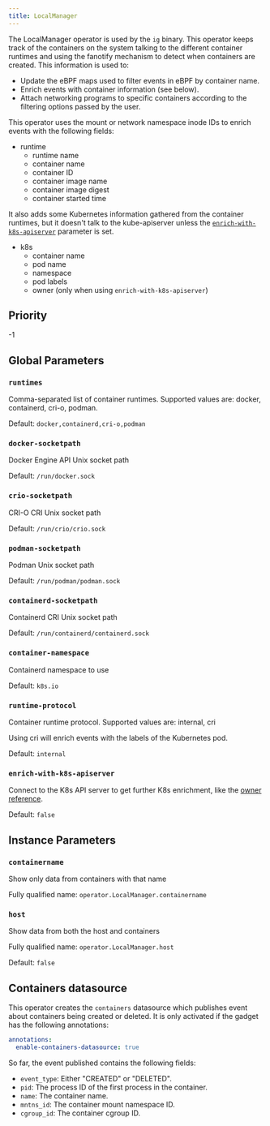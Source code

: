 ```yaml
---
title: LocalManager
---
```


The LocalManager operator is used by the `ig` binary. This operator keeps track
of the containers on the system talking to the different container runtimes and
using the fanotify mechanism to detect when containers are created. This
information is used to:
- Update the eBPF maps used to filter events in eBPF by container name.
- Enrich events with container information (see below).
- Attach networking programs to specific containers according to the filtering
  options passed by the user.

This operator uses the mount or network namespace inode IDs to enrich events
with the following fields:

- runtime
  - runtime name
  - container name
  - container ID
  - container image name
  - container image digest
  - container started time

It also adds some Kubernetes information gathered from the container runtimes,
but it doesn't talk to the kube-apiserver unless the
[`enrich-with-k8s-apiserver`](#enrich-with-k8s-apiserver) parameter is set.
- k8s
  - container name
  - pod name
  - namespace
  - pod labels
  - owner (only when using `enrich-with-k8s-apiserver`)

## Priority

-1

## Global Parameters

### `runtimes`

Comma-separated list of container runtimes. Supported values are: docker,
containerd, cri-o, podman.

Default: `docker,containerd,cri-o,podman`

### `docker-socketpath`

Docker Engine API Unix socket path

Default: `/run/docker.sock`

### `crio-socketpath`

CRI-O CRI Unix socket path

Default: `/run/crio/crio.sock`

### `podman-socketpath`

Podman Unix socket path

Default: `/run/podman/podman.sock`

### `containerd-socketpath`

Containerd CRI Unix socket path

Default: `/run/containerd/containerd.sock`

### `container-namespace`

Containerd namespace to use

Default: `k8s.io`

### `runtime-protocol`

Container runtime protocol. Supported values are: internal, cri

Using cri will enrich events with the labels of the Kubernetes pod.

Default: `internal`

### `enrich-with-k8s-apiserver`

Connect to the K8s API server to get further K8s enrichment, like the [owner
reference](https://kubernetes.io/docs/concepts/overview/working-with-objects/owners-dependents/).

Default: `false`

## Instance Parameters

### `containername`

Show only data from containers with that name

Fully qualified name: `operator.LocalManager.containername`

### `host`

Show data from both the host and containers

Fully qualified name: `operator.LocalManager.host`

Default: `false`

## Containers datasource

This operator creates the `containers` datasource which publishes event about containers being created or deleted.
It is only activated if the gadget has the following annotations:

```yaml
annotations:
  enable-containers-datasource: true
```

So far, the event published contains the following fields:

- `event_type`: Either "CREATED" or "DELETED".
- `pid`: The process ID of the first process in the container.
- `name`: The container name.
- `mntns_id`: The container mount namespace ID.
- `cgroup_id`: The container cgroup ID.
